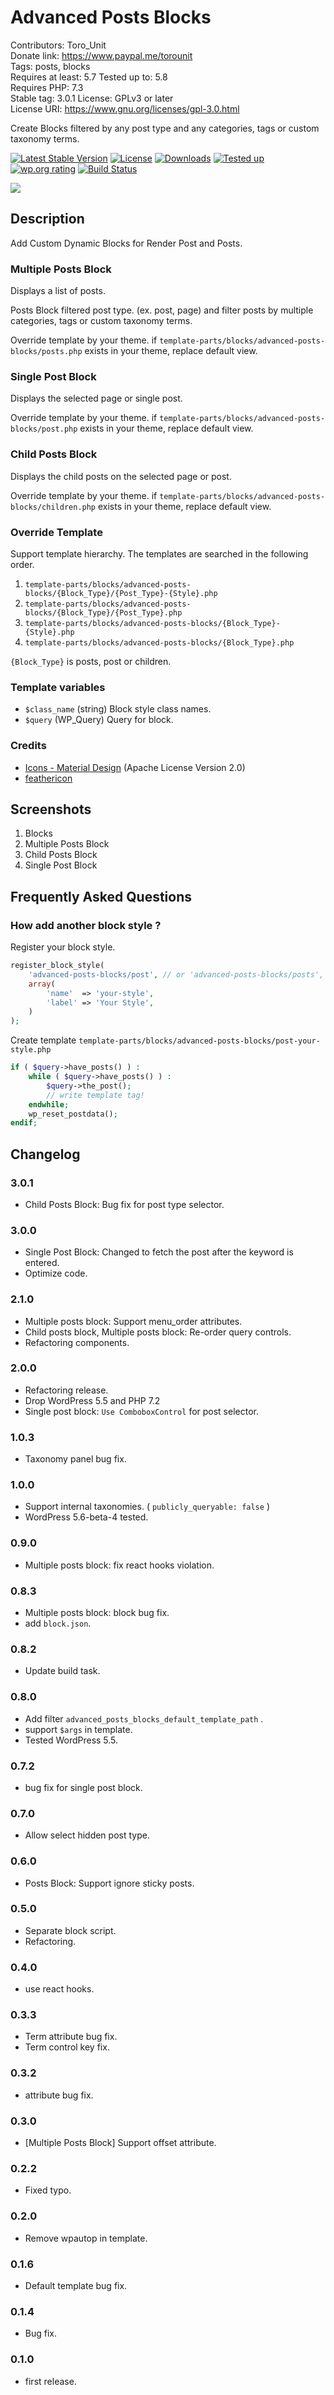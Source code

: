 # Advanced Posts Blocks
Contributors:      Toro_Unit  
Donate link:       https://www.paypal.me/torounit  
Tags:              posts, blocks  
Requires at least: 5.7
Tested up to:      5.8  
Requires PHP:      7.3  
Stable tag:        3.0.1
License:           GPLv3 or later  
License URI:       https://www.gnu.org/licenses/gpl-3.0.html  

Create Blocks filtered by any post type and any categories, tags or custom taxonomy terms.

<!-- only:github/ -->
[![Latest Stable Version](https://img.shields.io/wordpress/plugin/v/advanced-posts-blocks?style=for-the-badge)](https://wordpress.org/plugins/advanced-posts-blocks/)
[![License](https://img.shields.io/github/license/torounit/advanced-posts-blocks?style=for-the-badge)](https://github.com/torounit/advanced-posts-blocks/blob/master/LICENSE)
[![Downloads](https://img.shields.io/wordpress/plugin/dt/advanced-posts-blocks.svg?style=for-the-badge)](https://wordpress.org/plugins/advanced-posts-blocks/)
[![Tested up](https://img.shields.io/wordpress/v/advanced-posts-blocks.svg?style=for-the-badge)](https://wordpress.org/plugins/advanced-posts-blocks/)
[![wp.org rating](https://img.shields.io/wordpress/plugin/r/advanced-posts-blocks.svg?style=for-the-badge)](https://wordpress.org/plugins/advanced-posts-blocks/)
[![Build Status](https://img.shields.io/github/workflow/status/torounit/advanced-posts-blocks/Test?style=for-the-badge)](https://github.com/torounit/advanced-posts-blocks/actions)

[![](https://ps.w.org/advanced-posts-blocks/assets/banner-1544x500.png?rev=1044335)](https://wordpress.org/plugins/advanced-posts-blocks/)
<!-- /only:github -->

## Description

Add Custom Dynamic Blocks for Render Post and Posts.

### Multiple Posts Block

Displays a list of posts.

Posts Block filtered post type. (ex. post, page) and filter posts by multiple categories, tags or custom taxonomy terms.

Override template by your theme. if `template-parts/blocks/advanced-posts-blocks/posts.php` exists in your theme, replace default view.

### Single Post Block

Displays the selected page or single post.

Override template by your theme. if `template-parts/blocks/advanced-posts-blocks/post.php` exists in your theme, replace default view.

### Child Posts Block

Displays the child posts on the selected page or post.

Override template by your theme. if `template-parts/blocks/advanced-posts-blocks/children.php` exists in your theme, replace default view.



### Override Template

Support template hierarchy. The templates are searched in the following order.

1. `template-parts/blocks/advanced-posts-blocks/{Block_Type}/{Post_Type}-{Style}.php`
2. `template-parts/blocks/advanced-posts-blocks/{Block_Type}/{Post_Type}.php`
3. `template-parts/blocks/advanced-posts-blocks/{Block_Type}-{Style}.php`
4. `template-parts/blocks/advanced-posts-blocks/{Block_Type}.php`

`{Block_Type}` is posts, post or children.

### Template variables

* `$class_name` (string) Block style class names.
* `$query` (WP_Query) Query for block.


### Credits

* [Icons - Material Design](https://material.io/tools/icons/) (Apache License Version 2.0)
* [feathericon](https://feathericon.com/)

## Screenshots

1. Blocks
2. Multiple Posts Block
3. Child Posts Block
4. Single Post Block

## Frequently Asked Questions

### How add another block style ?


Register your block style.

```php
register_block_style(
    'advanced-posts-blocks/post', // or 'advanced-posts-blocks/posts', 'advanced-posts-blocks/children'
    array(
        'name'  => 'your-style',
        'label' => 'Your Style',
    )
);
```

Create template `template-parts/blocks/advanced-posts-blocks/post-your-style.php`

```php
if ( $query->have_posts() ) :
    while ( $query->have_posts() ) :
        $query->the_post();
        // write template tag!
    endwhile;
    wp_reset_postdata();
endif;
```

## Changelog

### 3.0.1
* Child Posts Block: Bug fix for post type selector.

### 3.0.0
* Single Post Block: Changed to fetch the post after the keyword is entered.
* Optimize code.

### 2.1.0
* Multiple posts block: Support menu_order attributes.
* Child posts block, Multiple posts block: Re-order query controls.
* Refactoring components.

### 2.0.0
* Refactoring release.
* Drop WordPress 5.5 and PHP 7.2
* Single post block: `Use ComboboxControl` for post selector.

### 1.0.3
* Taxonomy panel bug fix.

### 1.0.0
* Support internal taxonomies. ( `publicly_queryable: false` )
* WordPress 5.6-beta-4 tested.

### 0.9.0
* Multiple posts block: fix react hooks violation.

### 0.8.3
* Multiple posts block: block bug fix.
* add `block.json`.

### 0.8.2
* Update build task.

### 0.8.0
* Add filter `advanced_posts_blocks_default_template_path` .
* support `$args` in template.
* Tested WordPress 5.5.

### 0.7.2
* bug fix for single post block.

### 0.7.0
* Allow select hidden post type.

### 0.6.0
* Posts Block: Support ignore sticky posts.

### 0.5.0
* Separate block script.
* Refactoring.

### 0.4.0
* use react hooks.

### 0.3.3
* Term attribute bug fix.
* Term control key fix.

### 0.3.2
* attribute bug fix.


### 0.3.0
* [Multiple Posts Block] Support offset attribute.

### 0.2.2
* Fixed typo.

### 0.2.0
* Remove wpautop in template.

### 0.1.6
* Default template bug fix.

### 0.1.4
* Bug fix.

### 0.1.0
* first release.

